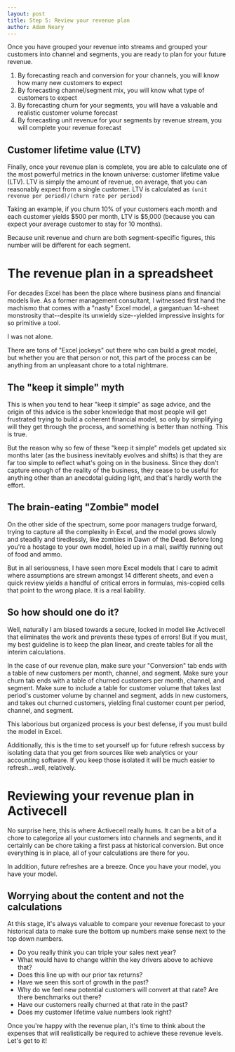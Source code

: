 ```yaml
---
layout: post
title: Step 5: Review your revenue plan
author: Adam Neary
---
```


Once you have grouped your revenue into streams and grouped your customers into channel and segments, you are ready to plan for your future revenue.

1. By forecasting reach and conversion for your channels, you will know how many new customers to expect
2. By forecasting channel/segment mix, you will know what type of customers to expect
3. By forecasting churn for your segments, you will have a valuable and realistic customer volume forecast
4. By forecasting unit revenue for your segments by revenue stream, you will complete your revenue forecast

## Customer lifetime value (LTV)

Finally, once your revenue plan is complete, you are able to calculate one of the most powerful metrics in the known universe: customer lifetime value (LTV). LTV is simply the amount of revenue, on average, that you can reasonably expect from a single customer. LTV is calculated as `(unit revenue per period)/(churn rate per period)`

Taking an example, if you churn 10% of your customers each month and each customer yields $500 per month, LTV is $5,000 (because you can expect your average customer to stay for 10 months).

Because unit revenue and churn are both segment-specific figures, this number will be different for each segment.

# The revenue plan in a spreadsheet

For decades Excel has been the place where business plans and financial models live. As a former management consultant, I witnessed first hand the machismo that comes with a "nasty" Excel model, a gargantuan 14-sheet monstrosity that--despite its unwieldy size--yielded impressive insights for so primitive a tool.

I was not alone.

There are tons of "Excel jockeys" out there who can build a great model, but whether you are that person or not, this part of the process can be anything from an unpleasant chore to a total nightmare.

## The "keep it simple" myth

This is when you tend to hear "keep it simple" as sage advice, and the origin of this advice is the sober knowledge that most people will get frustrated trying to build a coherent financial model, so only by simplifying will they get through the process, and something is better than nothing. This is true.

But the reason why so few of these "keep it simple" models get updated six months later (as the business inevitably evolves and shifts) is that they are far too simple to reflect what's going on in the business. Since they don't capture enough of the reality of the business, they cease to be useful for anything other than an anecdotal guiding light, and that's hardly worth the effort.

## The brain-eating "Zombie" model 

On the other side of the spectrum, some poor managers trudge forward, trying to capture all the complexity in Excel, and the model grows slowly and steadily and tiredlessly, like zombies in Dawn of the Dead. Before long you're a hostage to your own model, holed up in a mall, swiftly running out of food and ammo.

But in all seriousness, I have seen more Excel models that I care to admit where assumptions are strewn amongst 14 different sheets, and even a quick review yields a handful of critical errors in formulas, mis-copied cells that point to the wrong place. It is a real liability.

## So how should one do it?

Well, naturally I am biased towards a secure, locked in model like Activecell that eliminates the work and prevents these types of errors! But if you must, my best guideline is to keep the plan linear, and create tables for all the interim calculations.

In the case of our revenue plan, make sure your "Conversion" tab ends with a table of new customers per month, channel, and segment. Make sure your churn tab ends with a table of churned customers per month, channel, and segment. Make sure to include a table for customer volume that takes last period's customer volume by channel and segment, adds in new customers, and takes out churned customers, yielding final customer count per period, channel, and segment.

This laborious but organized process is your best defense, if you must build the model in Excel.

Additionally, this is the time to set yourself up for future refresh success by isolating data that you get from sources like web analytics or your accounting software. If you keep those isolated it will be much easier to refresh...well, relatively.

# Reviewing your revenue plan in Activecell

No surprise here, this is where Activecell really hums. It can be a bit of a chore to categorize all your customers into channels and segments, and it certainly can be chore taking a first pass at historical conversion. But once everything is in place, all of your calculations are there for you.

In addition, future refreshes are a breeze. Once you have your model, you have your model.

## Worrying about the content and not the calculations

At this stage, it's always valuable to compare your revenue forecast to your historical data to make sure the bottom up numbers make sense next to the top down numbers. 

* Do you really think you can triple your sales next year? 
* What would have to change within the key drivers above to achieve that?
* Does this line up with our prior tax returns?
* Have we seen this sort of growth in the past?
* Why do we feel new potential customers will convert at that rate? Are there benchmarks out there?
* Have our customers really churned at that rate in the past?
* Does my customer lifetime value numbers look right?

Once you're happy with the revenue plan, it's time to think about the expenses that will realistically be required to achieve these revenue levels. Let's get to it!